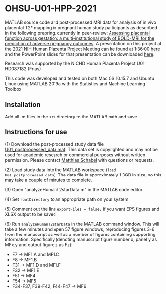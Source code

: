 # OHSU-U01-HPP-2021
MATLAB source code and post-processed MRI data for analysis of in vivo placental T2* mapping in pregnant human study participants as described
in the following prepring, currently in peer-review: [Assessing placental function across gestation: a multi-institutional study of BOLD-MRI for the prediction of adverse pregnancy outcomes](https://www.researchsquare.com/article/rs-406266/v1). A presentation on this project at the 2021 NIH Human Placenta Project Meeting can be found at 1:36:00 [here](https://videocast.nih.gov/watch=42033?jwsource=cl) and the PowerPoint slides for that presentation can be downloaded [here](https://www.dropbox.com/s/0bf2u1jhlm2yalr/202105%20HPP.pptx?dl=0).

Research was supported by the NICHD Human Placenta Project U01 HD087182 (Frias)

This code was developed and tested on both Mac OS 10.15.7 and Ubuntu Linux using MATLAB 2019a with the Statistics and Machine Learning Toolbox

## Installation

Add all .m files in the ```src``` directory to the MATLAB path and save.

## Instructions for use

(1) Download the post-processed study data file [U01_postprocessed_data.mat](https://www.dropbox.com/s/01pastzz5qw7elt/U01_postprocessed_data.mat?dl=0). This data set is copyrighted and may not be used for academic research or commercial purposes without written permission. Please contact [Matthias Schabel](schabelm@ohsu.edu) with questions or requests.

(2) Load study data into the MATLAB workspace (```load U01_postprocessed_data```). The data file is approximately 1.3GB in size, so this may take a couple of minutes to complete. 

(3) Open "analyzeHumanT2starData.m" in the MATLAB code editor

(4) Set ```rootDirectory``` to an appropriate path on your system

(5) Comment out the line ```exportFiles = false;``` if you want EPS figures and XLSX output to be saved

(6) Run ```analyzeHumanT2starData``` in the MATLAB command window. This will take a few minutes and open 57 figure windows, reproducing figures 3-6 from the manuscript as well as a number of figures containing supporting information. Specifically (denoting manuscript figure number x, panel y as MFx.y and output figure z as Fz):
  
  * F7 -> MF1.A and MF1.C
  * F8 -> MF1.B
  * F31 -> MF1.D and MF1.F
  * F32 -> MF1.E
  * F51 -> MF4
  * F54 -> MF5
  * F34-F37, F39-F42, F44-F47 -> MF6

